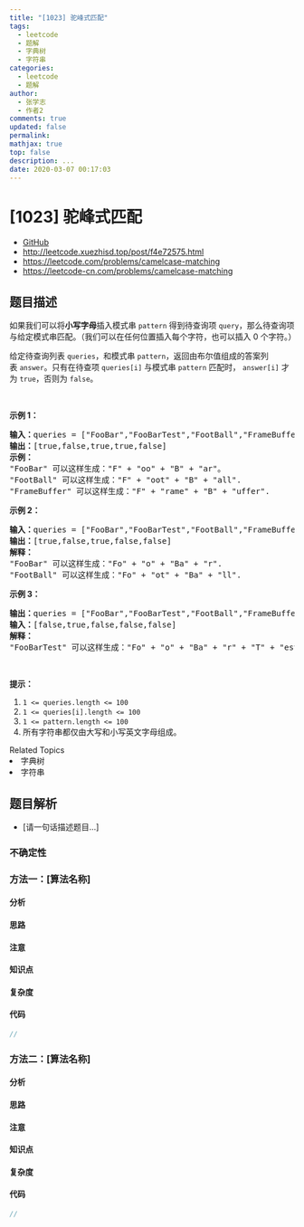 ```yaml
---
title: "[1023] 驼峰式匹配"
tags:
  - leetcode
  - 题解
  - 字典树
  - 字符串
categories:
  - leetcode
  - 题解
author:
  - 张学志
  - 作者2
comments: true
updated: false
permalink:
mathjax: true
top: false
description: ...
date: 2020-03-07 00:17:03
---
```



# [1023] 驼峰式匹配
* [GitHub](https://github.com/algoboy101/LeetCodeCrowdsource/tree/master/_posts/QA/%5B1023%5D%20%E9%A9%BC%E5%B3%B0%E5%BC%8F%E5%8C%B9%E9%85%8D.md)
* http://leetcode.xuezhisd.top/post/f4e72575.html
* https://leetcode.com/problems/camelcase-matching
* https://leetcode-cn.com/problems/camelcase-matching


## 题目描述

<p>如果我们可以将<strong>小写字母</strong>插入模式串&nbsp;<code>pattern</code>&nbsp;得到待查询项&nbsp;<code>query</code>，那么待查询项与给定模式串匹配。（我们可以在任何位置插入每个字符，也可以插入 0 个字符。）</p>

<p>给定待查询列表&nbsp;<code>queries</code>，和模式串&nbsp;<code>pattern</code>，返回由布尔值组成的答案列表&nbsp;<code>answer</code>。只有在待查项&nbsp;<code>queries[i]</code> 与模式串&nbsp;<code>pattern</code> 匹配时，&nbsp;<code>answer[i]</code>&nbsp;才为 <code>true</code>，否则为 <code>false</code>。</p>

<p>&nbsp;</p>

<p><strong>示例 1：</strong></p>

<pre><strong>输入：</strong>queries = [&quot;FooBar&quot;,&quot;FooBarTest&quot;,&quot;FootBall&quot;,&quot;FrameBuffer&quot;,&quot;ForceFeedBack&quot;], pattern = &quot;FB&quot;
<strong>输出：</strong>[true,false,true,true,false]
<strong>示例：</strong>
&quot;FooBar&quot; 可以这样生成：&quot;F&quot; + &quot;oo&quot; + &quot;B&quot; + &quot;ar&quot;。
&quot;FootBall&quot; 可以这样生成：&quot;F&quot; + &quot;oot&quot; + &quot;B&quot; + &quot;all&quot;.
&quot;FrameBuffer&quot; 可以这样生成：&quot;F&quot; + &quot;rame&quot; + &quot;B&quot; + &quot;uffer&quot;.</pre>

<p><strong>示例 2：</strong></p>

<pre><strong>输入：</strong>queries = [&quot;FooBar&quot;,&quot;FooBarTest&quot;,&quot;FootBall&quot;,&quot;FrameBuffer&quot;,&quot;ForceFeedBack&quot;], pattern = &quot;FoBa&quot;
<strong>输出：</strong>[true,false,true,false,false]
<strong>解释：</strong>
&quot;FooBar&quot; 可以这样生成：&quot;Fo&quot; + &quot;o&quot; + &quot;Ba&quot; + &quot;r&quot;.
&quot;FootBall&quot; 可以这样生成：&quot;Fo&quot; + &quot;ot&quot; + &quot;Ba&quot; + &quot;ll&quot;.
</pre>

<p><strong>示例 3：</strong></p>

<pre><strong>输出：</strong>queries = [&quot;FooBar&quot;,&quot;FooBarTest&quot;,&quot;FootBall&quot;,&quot;FrameBuffer&quot;,&quot;ForceFeedBack&quot;], pattern = &quot;FoBaT&quot;
<strong>输入：</strong>[false,true,false,false,false]
<strong>解释： </strong>
&quot;FooBarTest&quot; 可以这样生成：&quot;Fo&quot; + &quot;o&quot; + &quot;Ba&quot; + &quot;r&quot; + &quot;T&quot; + &quot;est&quot;.
</pre>

<p>&nbsp;</p>

<p><strong>提示：</strong></p>

<ol>
	<li><code>1 &lt;= queries.length &lt;= 100</code></li>
	<li><code>1 &lt;= queries[i].length &lt;= 100</code></li>
	<li><code>1 &lt;= pattern.length &lt;= 100</code></li>
	<li>所有字符串都仅由大写和小写英文字母组成。</li>
</ol>
<div><div>Related Topics</div><div><li>字典树</li><li>字符串</li></div></div>


## 题目解析
* [请一句话描述题目...]

### 不确定性


### 方法一：[算法名称]

#### 分析

#### 思路

#### 注意

#### 知识点

#### 复杂度

#### 代码

```cpp
//
```


### 方法二：[算法名称]

#### 分析

#### 思路

#### 注意

#### 知识点

#### 复杂度

#### 代码

```cpp
//
```


